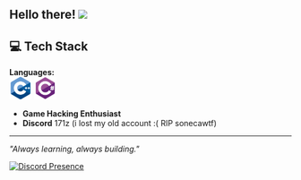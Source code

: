 
## Hello there! <img src="https://media.giphy.com/media/hvRJCLFzcasrR4ia7z/giphy.gif" width="25px">

## 💻 Tech Stack  
**Languages:**  
<img src="https://raw.githubusercontent.com/devicons/devicon/master/icons/cplusplus/cplusplus-original.svg" alt="C++" width="40"/>
<img src="https://raw.githubusercontent.com/devicons/devicon/master/icons/csharp/csharp-original.svg" alt="C#" width="40"/>

- **Game Hacking Enthusiast**
- **Discord** 171z (i lost my old account :( RIP sonecawtf)
---

*"Always learning, always building."*  

[![Discord Presence](https://lanyard.cnrad.dev/api/1027268979565277205)](https://discord.com/users/1027268979565277205)
